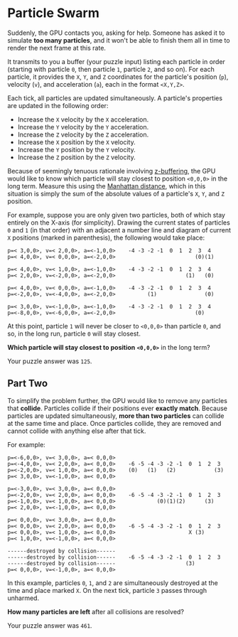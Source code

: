 # Particle Swarm
Suddenly, the GPU contacts you, asking for help. Someone has
asked it to simulate __too many particles__, and it won't be
able to finish them all in time to render the next frame at
this rate.

It transmits to you a buffer (your puzzle input) listing each
particle in order (starting with particle `0`, then particle `1`,
particle `2`, and so on). For each particle, it provides the `X`,
`Y`, and `Z` coordinates for the particle's position (`p`),
velocity (`v`), and acceleration (`a`), each in the format
`<X,Y,Z>`.

Each tick, all particles are updated simultaneously. A
particle's properties are updated in the following order:

 - Increase the `X` velocity by the `X` acceleration.
 - Increase the `Y` velocity by the `Y` acceleration.
 - Increase the `Z` velocity by the `Z` acceleration.
 - Increase the `X` position by the `X` velocity.
 - Increase the `Y` position by the `Y` velocity.
 - Increase the `Z` position by the `Z` velocity.

Because of seemingly tenuous rationale involving
[z-buffering](https://en.wikipedia.org/wiki/Z-buffering),
the GPU would like to know which particle will stay closest
to position `<0,0,0>` in the long term. Measure this using the
[Manhattan distance](https://en.wikipedia.org/wiki/Taxicab_geometry),
which in this situation is simply the sum of the absolute
values of a particle's `X`, `Y`, and `Z` position.

For example, suppose you are only given two particles, both of
which stay entirely on the X-axis (for simplicity). Drawing
the current states of particles `0` and `1` (in that order)
with an adjacent a number line and diagram of current `X`
positions (marked in parenthesis), the following would take place:

```
p=< 3,0,0>, v=< 2,0,0>, a=<-1,0,0>    -4 -3 -2 -1  0  1  2  3  4
p=< 4,0,0>, v=< 0,0,0>, a=<-2,0,0>                         (0)(1)

p=< 4,0,0>, v=< 1,0,0>, a=<-1,0,0>    -4 -3 -2 -1  0  1  2  3  4
p=< 2,0,0>, v=<-2,0,0>, a=<-2,0,0>                      (1)   (0)

p=< 4,0,0>, v=< 0,0,0>, a=<-1,0,0>    -4 -3 -2 -1  0  1  2  3  4
p=<-2,0,0>, v=<-4,0,0>, a=<-2,0,0>          (1)               (0)

p=< 3,0,0>, v=<-1,0,0>, a=<-1,0,0>    -4 -3 -2 -1  0  1  2  3  4
p=<-8,0,0>, v=<-6,0,0>, a=<-2,0,0>                         (0)
```

At this point, particle `1` will never be closer to `<0,0,0>`
than particle `0`, and so, in the long run, particle `0` will
stay closest.

__Which particle will stay closest to position__ **`<0,0,0>`**
in the long term?

Your puzzle answer was `125`.

## Part Two
To simplify the problem further, the GPU would like to remove
any particles that __collide__. Particles collide if their
positions ever __exactly match__. Because particles are updated
simultaneously, __more than two particles__ can collide at
the same time and place. Once particles collide, they are
removed and cannot collide with anything else after that tick.

For example:

```
p=<-6,0,0>, v=< 3,0,0>, a=< 0,0,0>
p=<-4,0,0>, v=< 2,0,0>, a=< 0,0,0>    -6 -5 -4 -3 -2 -1  0  1  2  3
p=<-2,0,0>, v=< 1,0,0>, a=< 0,0,0>    (0)   (1)   (2)            (3)
p=< 3,0,0>, v=<-1,0,0>, a=< 0,0,0>

p=<-3,0,0>, v=< 3,0,0>, a=< 0,0,0>
p=<-2,0,0>, v=< 2,0,0>, a=< 0,0,0>    -6 -5 -4 -3 -2 -1  0  1  2  3
p=<-1,0,0>, v=< 1,0,0>, a=< 0,0,0>             (0)(1)(2)      (3)
p=< 2,0,0>, v=<-1,0,0>, a=< 0,0,0>

p=< 0,0,0>, v=< 3,0,0>, a=< 0,0,0>
p=< 0,0,0>, v=< 2,0,0>, a=< 0,0,0>    -6 -5 -4 -3 -2 -1  0  1  2  3
p=< 0,0,0>, v=< 1,0,0>, a=< 0,0,0>                       X (3)
p=< 1,0,0>, v=<-1,0,0>, a=< 0,0,0>

------destroyed by collision------
------destroyed by collision------    -6 -5 -4 -3 -2 -1  0  1  2  3
------destroyed by collision------                      (3)
p=< 0,0,0>, v=<-1,0,0>, a=< 0,0,0>
```

In this example, particles `0`, `1`, and `2` are simultaneously
destroyed at the time and place marked `X`. On the next tick,
particle `3` passes through unharmed.

__How many particles are left__ after all collisions are resolved?

Your puzzle answer was `461`.